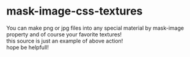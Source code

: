 # mask-image-css-textures

You can make png or jpg files into any special material by mask-image property and of course your favorite textures!<br>
this source is just an example of above action!<br>
hope be helpfull!